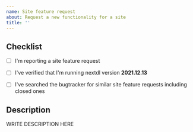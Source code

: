 ```yaml
---
name: Site feature request
about: Request a new functionality for a site
title: ''
---
```


<!--

######################################################################
  WARNING!
  IGNORING THE FOLLOWING TEMPLATE WILL RESULT IN ISSUE CLOSED AS INCOMPLETE
######################################################################

-->


## Checklist

<!--
Carefully read and work through this check list in order to prevent the most common mistakes and misuse of nextdl:
- First of, make sure you are using the latest version of nextdl. Run `nextdl --version` and ensure your version is 2021.12.13. If it's not, see https://nextdl.org/update on how to update. Issues with outdated version will be REJECTED.
- Search the bugtracker for similar site feature requests: http://nextdl.org/search-issues. DO NOT post duplicates.
- Finally, put x into all relevant boxes (like this [x])
-->

- [ ] I'm reporting a site feature request
- [ ] I've verified that I'm running nextdl version **2021.12.13**
- [ ] I've searched the bugtracker for similar site feature requests including closed ones


## Description

<!--
Provide an explanation of your site feature request in an arbitrary form. Please make sure the description is worded well enough to be understood, see https://github.com/nextdl/nextdl#is-the-description-of-the-issue-itself-sufficient. Provide any additional information, suggested solution and as much context and examples as possible.
-->

WRITE DESCRIPTION HERE
